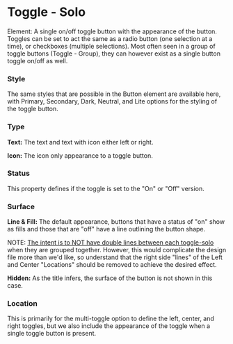 # Toggle - Solo

Element: A single on/off toggle button with the appearance of the button.  Toggles can be set to act the same as a radio button (one selection at a time), or checkboxes (multiple selections).  Most often seen in a group of toggle buttons (Toggle - Group), they can however exist as a single button toggle on/off as well.

### Style

The same styles that are possible in the Button element are available here, with Primary, Secondary, Dark, Neutral, and Lite options for the styling of the toggle button.

### Type

**Text:** The text and text with icon either left or right.

**Icon:** The icon only appearance to a toggle button.

### Status

This property defines if the toggle is set to the "On" or "Off" version.

### Surface

**Line & Fill:** The default appearance, buttons that have a status of "on" show as fills and those that are "off" have a line outlining the button shape.

NOTE: <u>The intent is to NOT have double lines between each toggle-solo</u> when they are grouped together. However, this would complicate the design file more than we'd like, so understand that the right side "lines" of the Left and Center "Locations" should be removed to achieve the desired effect.

**Hidden:** As the title infers, the surface of the button is not shown in this case.

### Location

This is primarily for the multi-toggle option to define the left, center, and right toggles, but we also include the appearance of the toggle when a single toggle button is present.